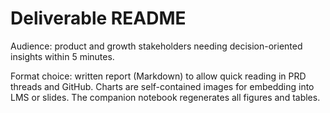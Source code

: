 # Deliverable README

Audience: product and growth stakeholders needing decision-oriented insights within 5 minutes.

Format choice: written report (Markdown) to allow quick reading in PRD threads and GitHub. Charts are self-contained images for embedding into LMS or slides. The companion notebook regenerates all figures and tables.
